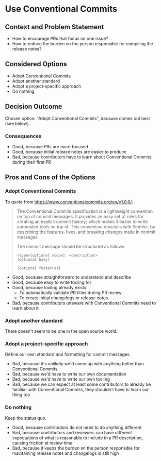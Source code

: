 # Use Conventional Commits

## Context and Problem Statement

* How to encourage PRs that focus on one issue?
* How to reduce the burden on the person responsible for compiling the release notes?

## Considered Options

* Adopt [Conventional Commits](https://www.conventionalcommits.org/en/v1.0.0/)
* Adopt another standard
* Adopt a project-specific approach
* Do nothing

## Decision Outcome

Chosen option: "Adopt Conventional Commits", because comes out best (see below).

### Consequences

* Good, because PRs are more focused
* Good, because initial release notes are easier to produce
* Bad, because contributors have to learn about Conventional Commits during their first PR

## Pros and Cons of the Options

### Adopt Conventional Commits

To quote from https://www.conventionalcommits.org/en/v1.0.0/:

> The Conventional Commits specification is a lightweight convention on top of commit messages. It provides an easy set of rules for creating an explicit commit history; which makes it easier to write automated tools on top of. This convention dovetails with SemVer, by describing the features, fixes, and breaking changes made in commit messages.
>
> The commit message should be structured as follows:
>
> ```
> <type>[optional scope]: <description>
> [optional body]
>
> [optional footer(s)]
> ```

* Good, because straightforward to understand and describe
* Good, because easy to write tooling for
* Good, because tooling already exists
   * To automatically validate PR titles during PR review
   * To create initial changelogs or release notes
* Bad, because contributors unaware with Conventional Commits need to learn about it

### Adopt another standard

There doesn't seem to be one in the open source world.

### Adopt a project-specific approach

Define our own standard and formatting for commit messages.

* Bad, because it's unlikely we'd come up with anything better than Conventional Commits
* Bad, because we'd have to write our own documentation
* Bad, because we'd have to write our own tooling
* Bad, because we can expect at least some contributors to already be familiar with Conventional Commits, they shouldn't have to learn our thing too

### Do nothing

Keep the status quo.

* Good, because contributors do not need to do anything different
* Bad, because contributors and reviewers can have different expectations of what is reasonable to include in a PR description, causing friction at review time
* Bad, because it keeps the burden on the person responsible for maintaining release notes and changelogs is still high

